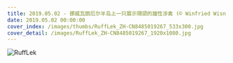 ```yaml
---
title: 2019.05.02 - 挪威瓦朗厄尔半岛上一只展示翎颌的雄性涉禽 (© Winfried Wisniewski/Minden Pictures)
date: 2019.05.02 00:00:00
cover_index: /images/thumbs/RuffLek_ZH-CN8485019267_533x300.jpg
cover_detail: /images/RuffLek_ZH-CN8485019267_1920x1080.jpg
---
```


![RuffLek](/images/RuffLek_ZH-CN8485019267_1920x1080.jpg)

